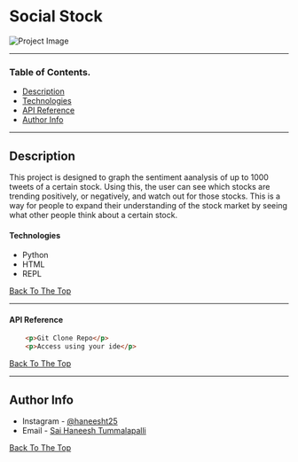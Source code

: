 # Social Stock

![Project Image](https://media.istockphoto.com/photos/financial-and-technical-data-analysis-graph-picture-id1145882183?k=6&m=1145882183&s=612x612&w=0&h=ldt9o8xNcSq9NJU6jqIL5HWWqgOkd_xOk-VdKKZT7os=)



---

### Table of Contents.

- [Description](#description)
- [Technologies](#Technologies)
- [API Reference](#api-references)
- [Author Info](#author-info)

---

## Description

This project is designed to graph the sentiment aanalysis of up to 1000 tweets of a certain stock. Using this, the user can see which stocks are trending positively, or negatively, and watch out for those stocks. This is a way for people to expand their understanding of the stock market by seeing what other people think about a certain stock.

#### Technologies

- Python
- HTML
- REPL

[Back To The Top](#read-me-template)

---

#### API Reference

```html
    <p>Git Clone Repo</p>
    <p>Access using your ide</p>
```
[Back To The Top](#read-me-template)

---

## Author Info

- Instagram - [@haneesht25](https://www.instagram.com/haneesht25/)
- Email - [Sai Haneesh Tummalapalli](shaneesht04@gmail.com)

[Back To The Top](#read-me-template)
